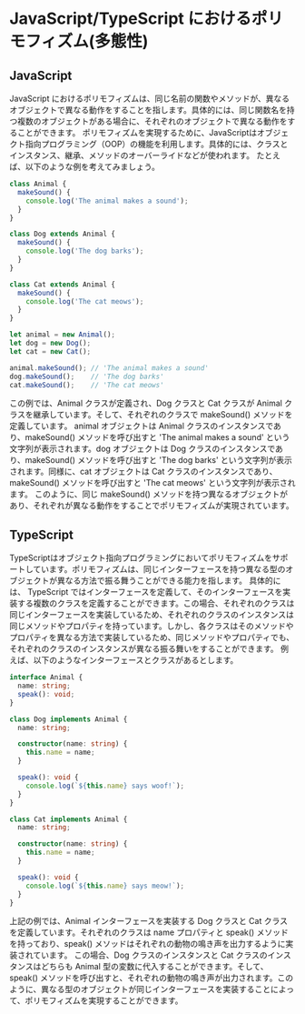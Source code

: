 # JavaScript/TypeScript におけるポリモフィズム(多態性)

## JavaScript

JavaScript におけるポリモフィズムは、同じ名前の関数やメソッドが、異なるオブジェクトで異なる動作をすることを指します。具体的には、同じ関数名を持つ複数のオブジェクトがある場合に、それぞれのオブジェクトで異なる動作をすることができます。
ポリモフィズムを実現するために、JavaScriptはオブジェクト指向プログラミング（OOP）の機能を利用します。具体的には、クラスとインスタンス、継承、メソッドのオーバーライドなどが使われます。
たとえば、以下のような例を考えてみましょう。

```js
class Animal {
  makeSound() {
    console.log('The animal makes a sound');
  }
}

class Dog extends Animal {
  makeSound() {
    console.log('The dog barks');
  }
}

class Cat extends Animal {
  makeSound() {
    console.log('The cat meows');
  }
}

let animal = new Animal();
let dog = new Dog();
let cat = new Cat();

animal.makeSound(); // 'The animal makes a sound'
dog.makeSound();    // 'The dog barks'
cat.makeSound();    // 'The cat meows'
```

この例では、Animal クラスが定義され、Dog クラスと Cat クラスが Animal クラスを継承しています。そして、それぞれのクラスで makeSound() メソッドを定義しています。
animal オブジェクトは Animal クラスのインスタンスであり、makeSound() メソッドを呼び出すと 'The animal makes a sound' という文字列が表示されます。dog オブジェクトは Dog クラスのインスタンスであり、makeSound() メソッドを呼び出すと 'The dog barks' という文字列が表示されます。同様に、cat オブジェクトは Cat クラスのインスタンスであり、makeSound() メソッドを呼び出すと 'The cat meows' という文字列が表示されます。
このように、同じ makeSound() メソッドを持つ異なるオブジェクトがあり、それぞれが異なる動作をすることでポリモフィズムが実現されています。

## TypeScript

TypeScriptはオブジェクト指向プログラミングにおいてポリモフィズムをサポートしています。ポリモフィズムは、同じインターフェースを持つ異なる型のオブジェクトが異なる方法で振る舞うことができる能力を指します。
具体的には、 TypeScript ではインターフェースを定義して、そのインターフェースを実装する複数のクラスを定義することができます。この場合、それぞれのクラスは同じインターフェースを実装しているため、それぞれのクラスのインスタンスは同じメソッドやプロパティを持っています。しかし、各クラスはそのメソッドやプロパティを異なる方法で実装しているため、同じメソッドやプロパティでも、それぞれのクラスのインスタンスが異なる振る舞いをすることができます。
例えば、以下のようなインターフェースとクラスがあるとします。

```ts
interface Animal {
  name: string;
  speak(): void;
}

class Dog implements Animal {
  name: string;

  constructor(name: string) {
    this.name = name;
  }

  speak(): void {
    console.log(`${this.name} says woof!`);
  }
}

class Cat implements Animal {
  name: string;

  constructor(name: string) {
    this.name = name;
  }

  speak(): void {
    console.log(`${this.name} says meow!`);
  }
}
```

上記の例では、Animal インターフェースを実装する Dog クラスと Cat クラスを定義しています。それぞれのクラスは name プロパティと speak() メソッドを持っており、speak() メソッドはそれぞれの動物の鳴き声を出力するように実装されています。
この場合、Dog クラスのインスタンスと Cat クラスのインスタンスはどちらも Animal 型の変数に代入することができます。そして、speak() メソッドを呼び出すと、それぞれの動物の鳴き声が出力されます。このように、異なる型のオブジェクトが同じインターフェースを実装することによって、ポリモフィズムを実現することができます。
